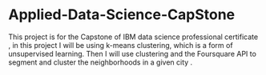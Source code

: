 # Applied-Data-Science-CapStone
This project is for the Capstone of IBM data science professional certificate , in this project I will be using k-means clustering, which is a form of unsupervised learning. Then I will use clustering and the Foursquare API to segment and cluster the neighborhoods in a given city . 

